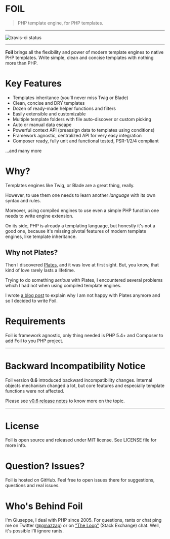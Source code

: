 FOIL
======

> PHP template engine, for PHP templates.

-------

![travis-ci status](https://travis-ci.org/Giuseppe-Mazzapica/Foil.svg?branch=master)

-------

**Foil** brings all the flexibility and power of modern template engines to native PHP templates. Write simple, clean and concise templates with nothing more than PHP.

# Key Features

 - Templates inheritance (you'll never miss Twig or Blade)
 - Clean, concise and DRY templates
 - Dozen of ready-made helper functions and filters
 - Easily extensible and customizable
 - Multiple template folders with file auto-discover or custom picking
 - Auto or manual data escape
 - Powerful context API (preassign data to templates using conditions)
 - Framework agnostic, centralized API for very easy integration
 - Composer ready, fully unit and functional tested, PSR-1/2/4 compliant

...and many more


# Why?

Templates engines like Twig, or Blade are a great thing, really.

However, to use them one needs to learn another *language* with its own syntax and rules.

Moreover, using compiled engines to use even a simple PHP function one needs to write engine extension.

On its side, PHP is already a templating language, but honestly it's not a good one, because it's missing pivotal features of modern template engines, like template inheritance.

## Why not Plates?

Then I discovered [Plates](http://platesphp.com/), and it was love at first sight. But, you know, that kind of love rarely lasts a lifetime.

Trying to do something *serious* with Plates, I encountered several problems which I had not when using compiled template engines.

I wrote [a blog post](http://gm.zoomlab.it/2015/template-engines-i-moved-from-love-to-meh-for-plates/) to explain why I am not happy with Plates anymore and so I decided to write Foil.

# Requirements

Foil is framework agnostic, only thing needed is PHP 5.4+ and Composer to add Foil to you PHP project.

---

# Backward Incompatibility Notice

Foil version **0.6** introduced backward incompatibility changes. Internal objects mechanism changed a lot, but
core features and especially template functions were not affected.

Please see [v0.6 release notes](https://github.com/FoilPHP/Foil/releases/tag/0.6.0) to know more on the topic.

---

# License

Foil is open source and released under MIT license. See LICENSE file for more info.

# Question? Issues?

Foil is hosted on GitHub. Feel free to open issues there for suggestions, questions and real issues.

# Who's Behind Foil

I'm Giuseppe, I deal with PHP since 2005. For questions, rants or chat ping me on Twitter ([@gmazzap](https://twitter.com/gmazzap)) or on ["The Loop"](http://chat.stackexchange.com/rooms/6/the-loop) (Stack Exchange) chat. Well, it's possible I'll ignore rants.
